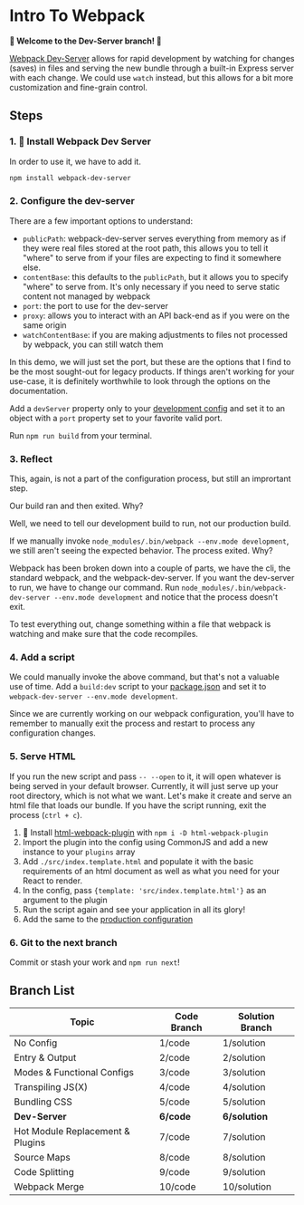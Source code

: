 # Intro To Webpack

**:wave: Welcome to the **Dev-Server** branch! :wave:**

[Webpack Dev-Server](https://webpack.js.org/configuration/dev-server/#root) allows for rapid development by watching for changes (saves) in files and serving the new bundle through a built-in Express server with each change. We could use `watch` instead, but this allows for a bit more customization and fine-grain control.

## Steps

### 1. :robot: Install Webpack Dev Server

In order to use it, we have to add it.

```sh
npm install webpack-dev-server
```

### 2. Configure the dev-server

There are a few important options to understand:

- `publicPath`: webpack-dev-server serves everything from memory as if they were real files stored at the root path, this allows you to tell it "where" to serve from if your files are expecting to find it somewhere else.
- `contentBase`: this defaults to the `publicPath`, but it allows you to specify "where" to serve from. It's only necessary if you need to serve static content not managed by webpack
- `port`: the port to use for the dev-server
- `proxy`: allows you to interact with an API back-end as if you were on the same origin
- `watchContentBase`: if you are making adjustments to files not processed by webpack, you can still watch them

In this demo, we will just set the port, but these are the options that I find to be the most sought-out for legacy products. If things aren't working for your use-case, it is definitely worthwhile to look through the options on the documentation.

Add a `devServer` property only to your [development config](webpack.development.js) and set it to an object with a `port` property set to your favorite valid port.

Run `npm run build` from your terminal.

### 3. Reflect

This, again, is not a part of the configuration process, but still an imprortant step.

Our build ran and then exited. Why?

Well, we need to tell our development build to run, not our production build.

If we manually invoke `node_modules/.bin/webpack --env.mode development`, we still aren't seeing the expected behavior. The process exited. Why?

Webpack has been broken down into a couple of parts, we have the cli, the standard webpack, and the webpack-dev-server. If you want the dev-server to run, we have to change our command. Run `node_modules/.bin/webpack-dev-server --env.mode development` and notice that the process doesn't exit.

To test everything out, change something within a file that webpack is watching and make sure that the code recompiles.

### 4. Add a script

We could manually invoke the above command, but that's not a valuable use of time. Add a `build:dev` script to your [package.json](package.json) and set it to `webpack-dev-server --env.mode development`.

Since we are currently working on our webpack configuration, you'll have to remember to manually exit the process and restart to process any configuration changes.

### 5. Serve HTML

If you run the new script and pass `-- --open` to it, it will open whatever is being served in your default browser. Currently, it will just serve up your root directory, which is not what we want. Let's make it create and serve an html file that loads our bundle. If you have the script running, exit the process (`ctrl + c`).

1. :robot: Install [html-webpack-plugin](https://webpack.js.org/plugins/html-webpack-plugin) with `npm i -D html-webpack-plugin`
1. Import the plugin into the config using CommonJS and add a new instance to your `plugins` array
1. Add `./src/index.template.html` and populate it with the basic requirements of an html document as well as what you need for your React to render.
1. In the config, pass `{template: 'src/index.template.html'}` as an argument to the plugin
1. Run the script again and see your application in all its glory!
1. Add the same to the [production configuration](webpack.production.js)

### 6. Git to the next branch

Commit or stash your work and `npm run next`!

## Branch List

| Topic                            | Code Branch | Solution Branch |
| -------------------------------- | ----------- | --------------- |
| No Config                        | 1/code      | 1/solution      |
| Entry & Output                   | 2/code      | 2/solution      |
| Modes & Functional Configs       | 3/code      | 3/solution      |
| Transpiling JS(X)                | 4/code      | 4/solution      |
| Bundling CSS                     | 5/code      | 5/solution      |
| **Dev-Server**                   | **6/code**  | **6/solution**  |
| Hot Module Replacement & Plugins | 7/code      | 7/solution      |
| Source Maps                      | 8/code      | 8/solution      |
| Code Splitting                   | 9/code      | 9/solution      |
| Webpack Merge                    | 10/code     | 10/solution     |
